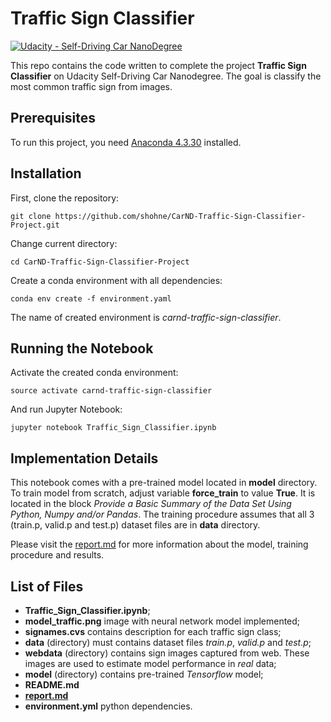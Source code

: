 # **Traffic Sign Classifier**
[![Udacity - Self-Driving Car NanoDegree](https://s3.amazonaws.com/udacity-sdc/github/shield-carnd.svg)](http://www.udacity.com/drive)

This repo contains the code written to complete the project **Traffic Sign Classifier** on Udacity Self-Driving Car Nanodegree. The goal is classify the most common traffic sign from images.

Prerequisites
---
To run this project, you need [Anaconda 4.3.30](https://anaconda.org/conda-canary/conda/files?version=4.3.30) installed.

Installation
---
First, clone the repository:
```
git clone https://github.com/shohne/CarND-Traffic-Sign-Classifier-Project.git
```
Change current directory:
```
cd CarND-Traffic-Sign-Classifier-Project
```
Create a conda environment with all dependencies:
```
conda env create -f environment.yaml
```
The name of created environment is *carnd-traffic-sign-classifier*.

Running the Notebook
---
Activate the created conda environment:
```
source activate carnd-traffic-sign-classifier
```
And run Jupyter Notebook:
```
jupyter notebook Traffic_Sign_Classifier.ipynb
```
Implementation Details
---
This notebook comes with a pre-trained model located in **model** directory. To train model from scratch, adjust variable **force_train** to value **True**. It is located in the block *Provide a Basic Summary of the Data Set Using Python, Numpy and/or Pandas*. The training procedure assumes that all 3 (train.p, valid.p and test.p) dataset files are in **data** directory.

Please visit the [report.md](report.md) for more information about the model, training procedure and results.

List of Files
---
* **Traffic_Sign_Classifier.ipynb**;
* **model_traffic.png** image with neural network model implemented;
* **signames.cvs** contains description for each traffic sign class;
* **data** (directory) must contains dataset files *train.p*, *valid.p* and *test.p*;
* **webdata** (directory) contains sign images captured from web. These images are used to estimate model performance in *real* data;
* **model** (directory) contains pre-trained *Tensorflow* model;
* **README.md**
* [**report.md**](report.md)
* **environment.yml** python dependencies.
